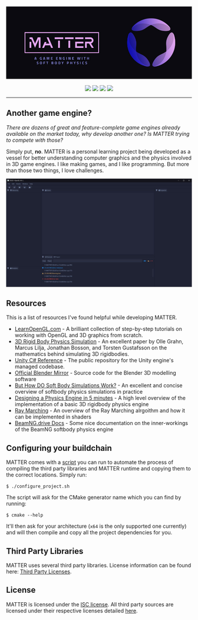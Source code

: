 <p align="center">
    <img src="docs/header.jpg">
</p>
<p align="center">
    <img src="https://img.shields.io/github/license/jakerieger/MATTER?style=for-the-badge"/>
    <img src="https://img.shields.io/github/issues-raw/jakerieger/MATTER?style=for-the-badge"/>
    <img src="https://img.shields.io/github/stars/jakerieger/MATTER?style=for-the-badge"/>
    <img src="https://img.shields.io/github/milestones/closed/jakerieger/MATTER?style=for-the-badge"/>
</p>

<hr>

## Another game engine?

*There are dozens of great and feature-complete game engines already available on the market today, why develop another one? Is MATTER trying to compete with those?*

Simply put, **no**. MATTER is a personal learning project being developed as a vessel for better understanding computer graphics and the physics involved in 3D game engines. I like making games, and I like programming. But more than those two things, I love challenges.

![](docs/screenshot.jpg)

## Resources

This is a list of resources I've found helpful while developing MATTER.

- [LearnOpenGL.com](https://learnopengl.com/) - A brilliant collection of step-by-step tutorials on working with OpenGL and 3D graphics from scratch.
- [3D Rigid Body Physics Simulation](https://jonathanbosson.github.io/reports/TNM085_group5.pdf) - An excellent paper by Olle Grahn, Marcus Lilja, Jonathan Bosson, and Torsten Gustafsson on the mathematics behind simulating 3D rigidbodies.
- [Unity C# Reference](https://github.com/Unity-Technologies/UnityCsReference) - The public repository for the Unity engine's managed codebase.
- [Official Blender Mirror](https://github.com/blender/blender) - Source code for the Blender 3D modelling software
- [But How DO Soft Body Simulations Work?](https://www.youtube.com/watch?v=kyQP4t_wOGI) - An excellent and concise overview of softbody physics simulations in practice
- [Designing a Physics Engine in 5 minutes](https://www.youtube.com/watch?v=-_IspRG548E) - A high level overview of the implementation of a basic 3D rigidbody physics engine
- [Ray Marching](https://michaelwalczyk.com/blog-ray-marching.html) - An overview of the Ray Marching alrgoithm and how it can be implemented in shaders
- [BeamNG.drive Docs](https://documentation.beamng.com/) - Some nice documentation on the inner-workings of the BeamNG softbody physics engine

## Configuring your buildchain

MATTER comes with a [script](#configuring-your-buildchain) you can run to automate the process of compiling the third party libraries and MATTER runtime and copying them to the correct locations.
Simply run:

```
$ ./configure_project.sh
```

The script will ask for the CMake generator name which you can find by running:

```
$ cmake --help
```

It'll then ask for your architecture (`x64` is the only supported one currently) and will then compile and copy all the project dependencies for you.

## Third Party Libraries

MATTER uses several third party libraries. License information can be found here: [Third Party Licenses](/EXTERNAL/licenses/).

## License

MATTER is licensed under the [ISC license](LICENSE). All third party sources are licensed under their respective licenses detailed [here](/EXTERNAL/licenses/).